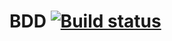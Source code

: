 # BDD [![Build status](https://ci.appveyor.com/api/projects/status/7kvcgmyv1ca62fl5?svg=true)](https://ci.appveyor.com/project/Lina/bdd)
